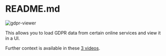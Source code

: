 # README.md

![gdpr-viewer](https://user-images.githubusercontent.com/1473244/217880753-cf18dda8-387f-4f32-896e-dd722ee11ce3.png)

This allows you to load GDPR data from certain online services and view it in a UI.

Further context is available in these [3 videos](https://paper.dropbox.com/doc/BBC-Hack-Week-Workflow-Design-Showcase-Alex-Bowyer-Jasmine-Cox--BybXA5HGoeBFWaF43nw_YACZAg-uhscUSznsxJji8ubAm0Su).
